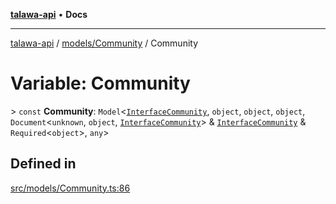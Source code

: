 [**talawa-api**](../../../README.md) • **Docs**

***

[talawa-api](../../../modules.md) / [models/Community](../README.md) / Community

# Variable: Community

\> `const` **Community**: `Model`\<[`InterfaceCommunity`](../interfaces/InterfaceCommunity.md), `object`, `object`, `object`, `Document`\<`unknown`, `object`, [`InterfaceCommunity`](../interfaces/InterfaceCommunity.md)\> & [`InterfaceCommunity`](../interfaces/InterfaceCommunity.md) & `Required`\<`object`\>, `any`\>

## Defined in

[src/models/Community.ts:86](https://github.com/PalisadoesFoundation/talawa-api/blob/c952c7a3bfd4b8b910fbae10313f5402ade5a9d4/src/models/Community.ts#L86)
